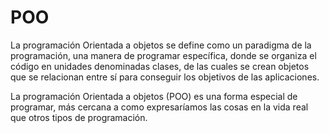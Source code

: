# POO
La programación Orientada a objetos se define como un paradigma de la programación, una manera de programar específica, donde se organiza el código en unidades denominadas clases, de las cuales se crean objetos que se relacionan entre sí para conseguir los objetivos de las aplicaciones.

La programación Orientada a objetos (POO) es una forma especial de programar, más cercana a como expresaríamos las cosas en la vida real que otros tipos de programación.
